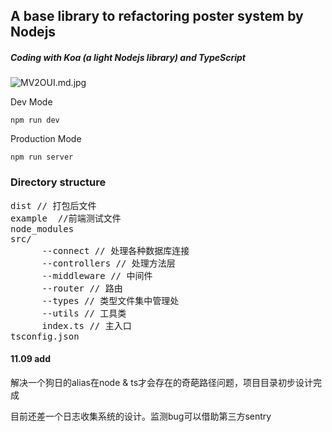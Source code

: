 
## A base library to refactoring poster system by Nodejs



##### Coding with Koa (a light Nodejs library) and TypeScript 


![MV2OUI.md.jpg](https://s2.ax1x.com/2019/11/08/MV2OUI.md.jpg)


Dev Mode
```
npm run dev
```

Production Mode
```
npm run server
```
### Directory structure

<pre>
dist // 打包后文件
example  //前端测试文件
node_modules
src/
    &emsp;&emsp;--connect // 处理各种数据库连接
    &emsp;&emsp;--controllers // 处理方法层
    &emsp;&emsp;--middleware // 中间件
    &emsp;&emsp;--router // 路由
    &emsp;&emsp;--types // 类型文件集中管理处
    &emsp;&emsp;--utils // 工具类
    &emsp;&emsp;index.ts // 主入口
tsconfig.json
</pre>

#### 11.09 add
解决一个狗日的alias在node & ts才会存在的奇葩路径问题，项目目录初步设计完成

目前还差一个日志收集系统的设计。监测bug可以借助第三方sentry







